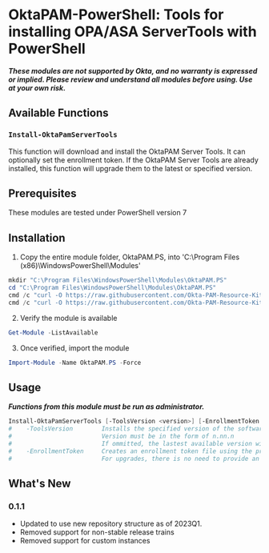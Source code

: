 # OktaPAM-PowerShell: Tools for installing OPA/ASA ServerTools with PowerShell

**_These modules are not supported by Okta, and no warranty is expressed or implied.  Please review and understand all modules before using.  Use at your own risk._**

## Available Functions

### `Install-OktaPamServerTools`

This function will download and install the OktaPAM Server Tools.  It can optionally set the enrollment token.  If the OktaPAM Server Tools are already installed, this function will upgrade them to the latest or specified version.

## Prerequisites

These modules are tested under PowerShell version 7

## Installation

1. Copy the entire module folder, OktaPAM.PS, into 'C:\Program Files (x86)\WindowsPowerShell\Modules'

```Powershell
mkdir "C:\Program Files\WindowsPowerShell\Modules\OktaPAM.PS"
cd "C:\Program Files\WindowsPowerShell\Modules\OktaPAM.PS"
cmd /c "curl -O https://raw.githubusercontent.com/Okta-PAM-Resource-Kit/scripts/main/installation/windows/Powershell/OktaPAM.PS/OktaPAM.PS.psd1"
cmd /c "curl -O https://raw.githubusercontent.com/Okta-PAM-Resource-Kit/scripts/main/installation/windows/Powershell/OktaPAM.PS/OktaPAM.psm1"
```

2. Verify the module is available

```Powershell
Get-Module -ListAvailable
```

3. Once verified, import the module

```Powershell
Import-Module -Name OktaPAM.PS -Force
```

## Usage

**_Functions from this module must be run as administrator._**

``` Powershell
Install-OktaPamServerTools [-ToolsVersion <version>] [-EnrollmentToken <enrollment_token>]
#    -ToolsVersion        Installs the specified version of the software (mininum 1.66.4)
#                         Version must be in the form of n.nn.n
#                         If ommitted, the lastest available version will be used
#    -EnrollmentToken     Creates an enrollment token file using the provided token value
#                         For upgrades, there is no need to provide an enrollment token.
```

## What's New

### 0.1.1

* Updated to use new repository structure as of 2023Q1.
* Removed support for non-stable release trains
* Removed support for custom instances

